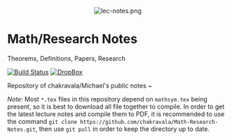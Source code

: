 
<p align="center">
  <img src="https://raw.githubusercontent.com/wiki/chakravala/Fatou.jl/dendriform/lec-notes.png" alt="lec-notes.png"/>
</p>

# Math/Research Notes
Theorems, Definitions, Papers, Research

[![Build Status](https://travis-ci.org/chakravala/Math-Research-Notes.svg?branch=master)](https://travis-ci.org/chakravala/Math-Research-Notes)
[![DropBox](https://img.shields.io/badge/Download-DropBox-blue.svg)](https://www.dropbox.com/sh/tphh6anw0qwija4/AADeLFJZZrm2jwCQzVebd93ba)

Repository of chakravala/Michael's public notes ~

*Note*: Most `*.tex` files in this repository depend on `mathsym.tex` being present, so it is best to download all file together to compile. In order to get the latest lecture notes and compile them to PDF, it is recommended to use the command `git clone https://github.com/chakravala/Math-Research-Notes.git`, then use `git pull` in order to keep the directory up to date.

